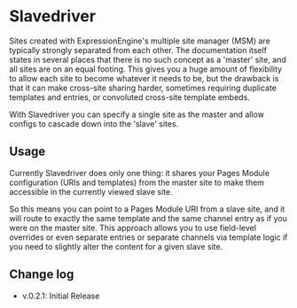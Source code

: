 Slavedriver
===========

Sites created with ExpressionEngine's multiple site manager (MSM) are typically strongly separated from each other. The documentation itself states in several places that there is no such concept as a 'master' site, and all sites are on an equal footing. This gives you a huge amount of flexibility to allow each site to become whatever it needs to be, but the drawback is that it can make cross-site sharing harder, sometimes requiring duplicate templates and entries, or convoluted cross-site template embeds.

With Slavedriver you can specify a single site as the master and allow configs to cascade down into the 'slave' sites.

Usage
------------

Currently Slavedriver does only one thing: it shares your Pages Module configuration (URIs and templates) from the master site to make them accessible in the currently viewed slave site.

So this means you can point to a Pages Module URI from a slave site, and it will route to exactly the same template and the same channel entry as if you were on the master site. This approach allows you to use field-level overrides or even separate entries or separate channels via template logic if you need to slightly alter the content for a given slave site.


Change log
--------------

* v.0.2.1: Initial Release
